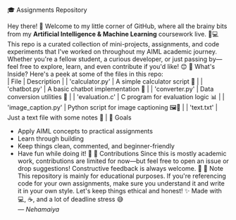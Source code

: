 
 🎓 Assignments Repository

Hey there! 👋 Welcome to my little corner of GitHub, where all the brainy bits from my **Artificial Intelligence & Machine Learning** coursework live. 🧠💻
This repo is a curated collection of mini-projects, assignments, and code experiments that I've worked on throughout my AIML academic journey. Whether you're a fellow student, a curious developer, or just passing by—feel free to explore, learn, and even contribute if you'd like! 😊
 📁 What's Inside?
Here's a peek at some of the files in this repo:<br>
| File                | Description                              |
| 'calculator.py'     | A simple calculator script 🧮            |
| 'chatbot.py'        | A basic chatbot implementation 🤖        |
| 'converter.py'      | Data conversion utilities 🔄             |
| 'evaluation.c'      | C program for evaluation logic 📊        | 
| 'image_caption.py'  | Python script for image captioning 🖼️📝 |
| 'text.txt'          | Just a text file with some notes 📝      |
 🚀 Goals
- Apply AIML concepts to practical assignments
- Learn through building
- Keep things clean, commented, and beginner-friendly
- Have fun while doing it! 🎉
🤝 Contributions
Since this is mostly academic work, contributions are limited for now—but feel free to open an issue or drop suggestions! Constructive feedback is always welcome. 🙌
📌 Note
This repository is mainly for educational purposes. If you're referencing code for your own assignments, make sure you understand it and write it in your own style. Let's keep things ethical and honest! ✨
Made with 💻, ☕, and a lot of deadline stress 😅  
— *Nehamaiya*

